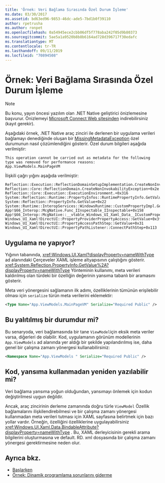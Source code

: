 ```yaml
---
title: 'Örnek: Veri Bağlama Sırasında Özel Durum İşleme'
ms.date: 03/30/2017
ms.assetid: bd63ed96-9853-46dc-ade5-7bd1b0f39110
author: rpetrusha
ms.author: ronpet
ms.openlocfilehash: 0a54945ece2cbb06df5f778aba242f05d9b80373
ms.sourcegitcommit: 5ae5a1a9520b8b8b6164ad728d396717f30edafc
ms.translationtype: MT
ms.contentlocale: tr-TR
ms.lasthandoff: 09/11/2019
ms.locfileid: "70894508"
---
```

# <a name="example-handling-exceptions-when-binding-data"></a>Örnek: Veri Bağlama Sırasında Özel Durum İşleme
> [!NOTE]
> Bu konu, yayın öncesi yazılım olan .NET Native geliştirici önizlemesine başvurur. Önizlemeyi [Microsoft Connect Web sitesinden](https://go.microsoft.com/fwlink/?LinkId=394611) indirebilirsiniz (kayıt gerekir).  
  
 Aşağıdaki örnek, .NET Native araç zinciri ile derlenen bir uygulama verileri bağlamayı denediğinde oluşan bir [MissingMetadataException](../../../docs/framework/net-native/missingmetadataexception-class-net-native.md) özel durumunun nasıl çözümlendiğini gösterir. Özel durum bilgileri aşağıda verilmiştir:  
  
```output
This operation cannot be carried out as metadata for the following type was removed for performance reasons:   
App.ViewModels.MainPageVM  
```  
  
 İlişkili çağrı yığını aşağıda verilmiştir:  
  
```output
Reflection::Execution::ReflectionDomainSetupImplementation.CreateNonInvokabilityException+0x238  
Reflection::Core::ReflectionDomain.CreateNonInvokabilityException+0x2e  
Reflection::Core::Execution::ExecutionEnvironment.+0x316  
System::Reflection::Runtime::PropertyInfos::RuntimePropertyInfo.GetValue+0x1cb  
System::Reflection::PropertyInfo.GetValue+0x22  
System::Runtime::InteropServices::WindowsRuntime::CustomPropertyImpl.GetValue+0x42  
App!$66_Interop::McgNative.Func_IInspectable_IInspectable+0x158  
App!$66_Interop::McgNative::__vtable_Windows_UI_Xaml_Data__ICustomProperty.GetValue__STUB+0x46  
Windows_UI_Xaml!DirectUI::PropertyProviderPropertyAccess::GetValue+0x3f   
Windows_UI_Xaml!DirectUI::PropertyAccessPathStep::GetValue+0x31   
Windows_UI_Xaml!DirectUI::PropertyPathListener::ConnectPathStep+0x113  
```  
  
## <a name="what-was-the-app-doing"></a>Uygulama ne yapıyor?  
 Yığının tabanında, <xref:Windows.UI.Xaml?displayProperty=nameWithType> ad alanındaki Çerçeveler XAML işleme altyapısının çalıştığını gösterir.   <xref:System.Reflection.PropertyInfo.GetValue%2A?displayProperty=nameWithType> Yönteminin kullanımı, meta verileri kaldırılmış olan türdeki bir özelliğin değerinin yansıma tabanlı bir aramasını gösterir.  
  
 Meta veri yönergesini sağlamanın ilk adımı, özelliklerinin tümünün erişilebilir olması için `serialize` türün meta verilerini eklemektir:  
  
```xml  
<Type Name="App.ViewModels.MainPageVM" Serialize="Required Public" />  
```  
  
## <a name="is-this-an-isolated-case"></a>Bu yalıtılmış bir durumdur mi?  
 Bu senaryoda, veri bağlamasında bir tane `ViewModel`için eksik meta veriler varsa, diğerleri de olabilir.  Kod, uygulamanın görünüm modellerinin `App.ViewModels` ad alanında yer aldığı bir şekilde yapılandırılmış ise, daha genel bir çalışma zamanı yönergesi kullanabilirsiniz:  
  
```xml  
<Namespace Name="App.ViewModels " Serialize="Required Public" />  
```  
  
## <a name="could-the-code-be-rewritten-to-not-use-reflection"></a>Kod, yansıma kullanmadan yeniden yazılabilir mi?  
 Veri bağlama yansıma yoğun olduğundan, yansımayı önlemek için kodun değiştirilmesi uygun değildir.  
  
 Ancak, araç zincirinin derleme zamanında doğru türle `ViewModel` Özellik bağlamalarını ilişkilendirebilmesi ve bir çalışma zamanı yönergesi kullanmadan meta verileri tutması için XAML sayfasına belirtmek için bazı yollar vardır.  Örneğin, özelliğini özelliklerine uygulayabilirsiniz <xref:Windows.UI.Xaml.Data.BindableAttribute?displayProperty=nameWithType> . Bu, XAML derleyicisinin gerekli arama bilgilerini oluşturmasına ve default. RD. xml dosyasında bir çalışma zamanı yönergesi gerektirmesine neden olur.  
  
## <a name="see-also"></a>Ayrıca bkz.

- [Başlarken](../../../docs/framework/net-native/getting-started-with-net-native.md)
- [Örnek: Dinamik programlama sorunlarını giderme](../../../docs/framework/net-native/example-troubleshooting-dynamic-programming.md)
